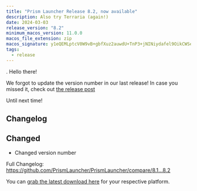 ```yaml
---
title: "Prism Launcher Release 8.2, now available"
description: Also try Terraria (again!)
date: 2024-03-03
release_version: "8.2"
minimum_macos_version: 11.0.0
macos_file_extension: zip
macos_signature: y1eQEMLptcV0W9vB+gbfXuz2auwdU+TnP3+jNINiydafel9OikCWSeGBuXxsqRlBvccECwIumxdZhX007q8bAg==
tags:
  - release
---
```

.
Hello there!

We forgot to update the version number in our last release! In case you missed it, check out [the release post](../release-8.1/)

Until next time!

## Changelog

## Changed

- Changed version number

Full Changelog: <https://github.com/PrismLauncher/PrismLauncher/compare/8.1...8.2>

You can [grab the latest download here](https://prismlauncher.org/download/) for your respective platform.

